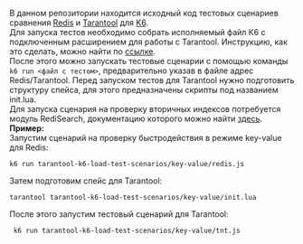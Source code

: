 В данном репозитории находится исходный код тестовых сценариев сравнения [Redis](https://redis.io/) и [Tarantool](https://www.tarantool.io/) для [K6](https://k6.io/).   
Для запуска тестов необходимо собрать исполняемый файл К6 с подключенным расширением для работы с Tarantool. Инструкцию, как это сделать, можно найти по [ссылке](https://github.com/tarantool/xk6-tarantool).   
После этого можно запускать тестовые сценарии с помощью команды `k6 run <файл с тестом>`, предварительно указав в файле адрес Redis/Tarantool. Перед запуском тестов для Tarantool нужно подготовить структуру спейса, для этого предназначены скрипты под названием init.lua.   
Для запуска сценария на проверку вторичных индексов потребуется  модуль RediSearch, документацию которого можно найти [здесь](https://redis.io/docs/stack/search/).   
**Пример:**   
Запустим сценарий на проверку быстродействия в режиме key-value для Redis:

    k6 run tarantool-k6-load-test-scenarios/key-value/redis.js
Затем подготовим спейс для Tarantool:

    tarantool tarantool-k6-load-test-scenarios/key-value/init.lua
 После этого запустим тестовый сценарий для Tarantool:

     k6 run tarantool-k6-load-test-scenarios/key-value/tnt.js
